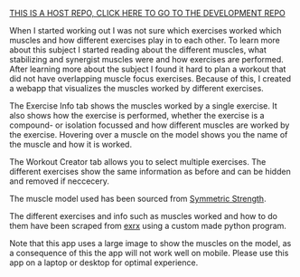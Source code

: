 [THIS IS A HOST REPO, CLICK HERE TO GO TO THE DEVELOPMENT REPO](https://github.com/deboradum/GymVis)

When I started working out I was not sure which exercises worked which muscles
and how different exercises play in to each other. To learn more about this
subject I started reading about the different muscles, what stabilizing and
synergist muscles were and how exercises are performed. After learning more
about the subject I found it hard to plan a workout that did not have overlapping
muscle focus exercises. Because of this, I created a webapp that visualizes the
muscles worked by different exercises.

The Exercise Info tab shows the muscles worked by a single exercise. It also shows
how the exercise is performed, whether the exercise is a compound- or isolation
focussed and how different muscles are worked by the exercise. Hovering over a
muscle on the model shows you the name of the muscle and how it is worked.

The Workout Creator tab allows you to select multiple exercises. The different
exercises show the same information as before and can be hidden and removed if
neccecery.

The muscle model used has been sourced from [Symmetric Strength](https://symmetricstrength.com/).

The different exercises and info such as muscles worked and how to do them have
been scraped from [exrx](https://exrx.net/) using a custom made python program.

Note that this app uses a large image to show the muscles on the model,
as a consequence of this the app will not work well on mobile. Please use this
app on a laptop or desktop for optimal experience.